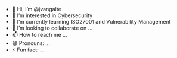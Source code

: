- 👋 Hi, I’m @jvangalte
- 👀 I’m interested in Cybersecurity
- 🌱 I’m currently learning ISO27001 and Vulnerability Management
- 💞️ I’m looking to collaborate on ...
- 📫 How to reach me ...
- 😄 Pronouns: ...
- ⚡ Fun fact: ...

<!---
jvangalte/jvangalte is a ✨ special ✨ repository because its `README.md` (this file) appears on your GitHub profile.
You can click the Preview link to take a look at your changes.
--->
